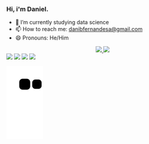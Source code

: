 ### Hi, i'm Daniel.

- 🌱 I’m currently studying data science
- 📫 How to reach me: danibfernandesa@gmail.com
- 😄 Pronouns: He/Him

<div align="center">
  <a href="https://github.com/mercxryw">
  <img height="150em" src="https://github-readme-stats.vercel.app/api?username=mercxryw&show_icons=true&theme=dark&include_all_commits=true&count_private=true"/>
  <img height="150em" src="https://github-readme-stats.vercel.app/api/top-langs/?username=mercxryw&layout=compact&langs_count=7&theme=dark"/>
</div>

<div> 
  <a href="https://instagram.com/danfrnds_" target="_blank"><img src="https://img.shields.io/badge/-Instagram-%23E4405F?style=for-the-badge&logo=instagram&logoColor=white" target="_blank"></a>
 	<a href="https://www.twitch.tv/mercuryyyyyyyyyyyyyyy" target="_blank"><img src="https://img.shields.io/badge/Twitch-9146FF?style=for-the-badge&logo=twitch&logoColor=white" target="_blank"></a> 
  <a href = "mailto:danibfernandesa@gmail.com"><img src="https://img.shields.io/badge/-Gmail-%23333?style=for-the-badge&logo=gmail&logoColor=white" target="_blank"></a>
  <a href="https://www.linkedin.com/in/daniel-fernandes-751651196/" target="_blank"><img src="https://img.shields.io/badge/-LinkedIn-%230077B5?style=for-the-badge&logo=linkedin&logoColor=white" target="_blank"></a> 

 ![Snake animation](https://github.com/mercxryw/mercxryw/blob/output/github-contribution-grid-snake.svg)
  
</div>
